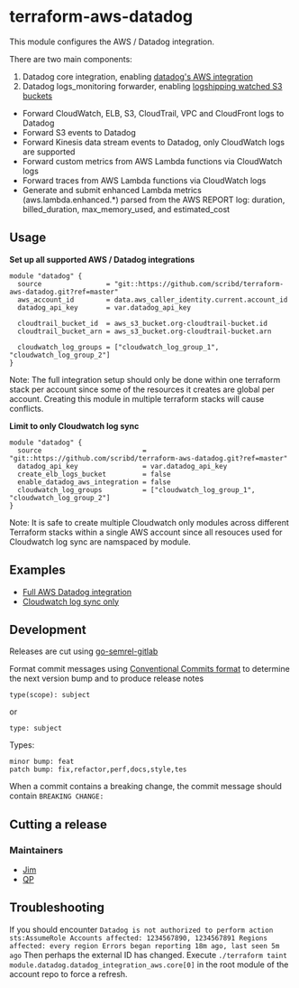 # terraform-aws-datadog

This module configures the AWS / Datadog integration.

There are two main components:

1. Datadog core integration, enabling [datadog's AWS integration](https://docs.datadoghq.com/integrations/amazon_web_services/)
2. Datadog logs_monitoring forwarder, enabling [logshipping watched S3 buckets](https://github.com/DataDog/datadog-serverless-functions/tree/master/aws/logs_monitoring)
  - Forward CloudWatch, ELB, S3, CloudTrail, VPC and CloudFront logs to Datadog
  - Forward S3 events to Datadog
  - Forward Kinesis data stream events to Datadog, only CloudWatch logs are supported
  - Forward custom metrics from AWS Lambda functions via CloudWatch logs
  - Forward traces from AWS Lambda functions via CloudWatch logs
  - Generate and submit enhanced Lambda metrics (aws.lambda.enhanced.*) parsed from the AWS REPORT log: duration, billed_duration, max_memory_used, and estimated_cost


## Usage

**Set up all supported AWS / Datadog integrations**

```
module "datadog" {
  source                = "git::https://github.com/scribd/terraform-aws-datadog.git?ref=master"
  aws_account_id        = data.aws_caller_identity.current.account_id
  datadog_api_key       = var.datadog_api_key

  cloudtrail_bucket_id  = aws_s3_bucket.org-cloudtrail-bucket.id
  cloudtrail_bucket_arn = aws_s3_bucket.org-cloudtrail-bucket.arn

  cloudwatch_log_groups = ["cloudwatch_log_group_1", "cloudwatch_log_group_2"]
}
```

Note: The full integration setup should only be done within one terraform stack
per account since some of the resources it creates are global per account.
Creating this module in multiple terraform stacks will cause conflicts.


**Limit to only Cloudwatch log sync**

```
module "datadog" {
  source                         = "git::https://github.com/scribd/terraform-aws-datadog.git?ref=master"
  datadog_api_key                = var.datadog_api_key
  create_elb_logs_bucket         = false
  enable_datadog_aws_integration = false
  cloudwatch_log_groups          = ["cloudwatch_log_group_1", "cloudwatch_log_group_2"]
}
```

Note: It is safe to create multiple Cloudwatch only modules across different
Terraform stacks within a single AWS account since all resouces used for
Cloudwatch log sync are namspaced by module.


## Examples

* [Full AWS Datadog integration](https://github.com/scribd/terraform-aws-datadog/tree/master/examples/full_integration)
* [Cloudwatch log sync only](https://github.com/scribd/terraform-aws-datadog/tree/master/examples/cloudwatch_log_sync)


## Development

Releases are cut using [go-semrel-gitlab](https://gitlab.com/juhani/go-semrel-gitlab)

Format commit messages using [Conventional Commits format](https://www.conventionalcommits.org/en/v1.0.0-beta.2/) to determine the next version bump and to produce release notes

```
type(scope): subject
```
or

```
type: subject
```

Types:
```
minor bump: feat
patch bump: fix,refactor,perf,docs,style,tes
```

When a commit contains a breaking change, the commit message should contain `BREAKING CHANGE:`


## Cutting a release

### Maintainers
- [Jim](https://github.com/jim80net)
- [QP](https://github.com/houqp)

## Troubleshooting

If you should encounter `Datadog is not authorized to perform action sts:AssumeRole Accounts affected: 1234567890, 1234567891 Regions affected: every region Errors began reporting 18m ago, last seen 5m ago`
Then perhaps the external ID has changed. Execute `./terraform taint module.datadog.datadog_integration_aws.core[0]` in the root module of the account repo to force a refresh.
